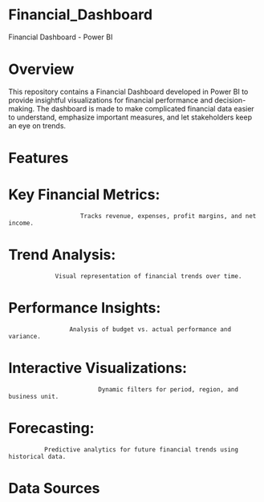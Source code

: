 # Financial_Dashboard
  Financial Dashboard - Power BI
  
# Overview

This repository contains a Financial Dashboard developed in Power BI to provide insightful visualizations for financial performance and decision-making. The dashboard is made to make complicated financial data easier to understand, emphasize important measures, and let stakeholders keep an eye on trends.

# Features

# Key Financial Metrics:
                        Tracks revenue, expenses, profit margins, and net income.
# Trend Analysis: 
                 Visual representation of financial trends over time.
# Performance Insights: 
                     Analysis of budget vs. actual performance and variance.
# Interactive Visualizations: 
                             Dynamic filters for period, region, and business unit.
# Forecasting: 
              Predictive analytics for future financial trends using historical data.

# Data Sources
